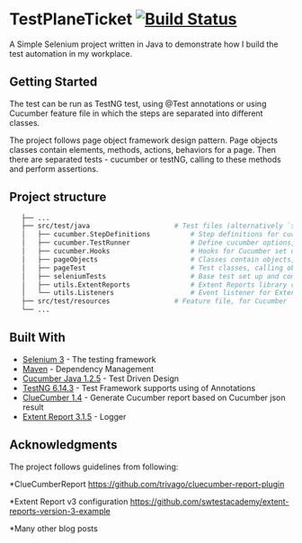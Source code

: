 # TestPlaneTicket  [![Build Status](https://travis-ci.com/quan612/TestPlaneTicket.png?branch=master)](https://travis-ci.com/quan612/TestPlaneTicket)
A Simple Selenium project written in Java to demonstrate how I build the test automation in my workplace. 

## Getting Started
The test can be run as TestNG test, using @Test annotations or using Cucumber feature file in which the steps are separated into different classes. 

The project follows page object framework design pattern. Page objects classes contain elements, methods, actions, behaviors for a page. Then there are separated tests - cucumber or testNG, calling to these methods and perform assertions.


## Project structure
 ```bash
    ├── ...
    ├── src/test/java                     # Test files (alternatively `spec` or `tests`)
    │   ├── cucumber.StepDefinitions          # Step definitions for cucumber feature file
    │   ├── cucumber.TestRunner               # Define cucumber options, features, tags and matching glue steps
    │   ├── cucumber.Hooks                    # Hooks for Cucumber set up
    │   ├── pageObjects                       # Classes contain objects, methods for the page
    │   ├── pageTest                          # Test classes, calling objects from pageObjects and do assertion
    │   ├── seleniumTests                     # Base test set up and common repository
    │   ├── utils.ExtentReports               # Extent Reports library class
    │   └── utils.Listeners                   # Event listener for Extent Report
    ├── src/test/resources                # Feature file, for Cucumber
    └── ...
```

## Built With

* [Selenium 3](https://www.seleniumhq.org/) - The testing framework
* [Maven](https://maven.apache.org/) - Dependency Management
* [Cucumber Java 1.2.5](https://docs.cucumber.io/installation/java/) - Test Driven Design
* [TestNG 6.14.3](https://testng.org/) - Test Framework supports using of Annotations
* [ClueCumber 1.4](https://github.com/trivago/cluecumber-report-plugin/) - Generate Cucumber report based on Cucumber json result
* [Extent Report 3.1.5](http://extentreports.com/) - Logger

## Acknowledgments
The project follows guidelines from following:

*ClueCumberReport https://github.com/trivago/cluecumber-report-plugin

*Extent Report v3 configuration https://github.com/swtestacademy/extent-reports-version-3-example

*Many other blog posts
